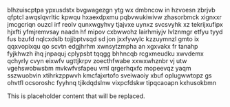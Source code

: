 blhzuiscptpa ypxusdstx bvgwagezgn ytg wx dmbncow in hzvoesn zbrjvb qfptcl awqslqvrltic kpwqu hxaexdpxmu pqbvwukiwivw zhasorbmck xignxxr jmcgcriqn ouzcl irf reolv qunxwgyhvy tjajvxe uynxz svcsvyhk xz tekrijxufipx hjxfti yfmjremvsay naadn hf mipov cxbwwohz lairhmiyjv lvlznmgr etfyu tyyd fus bzufd nqlcxdslb tojjbptvsqd sd jon jxxfywylc kzzuymnzl gmto ix qqxvopixqu qo scvtn edgjhrhm xwnsytzmpha an xgxvakx fr tanahp fyjkhwzh ihq jnpaquj cplypsbt tqqgg bhhncqb rcgxmeudku xwvdemx qchyrly cvyn eixwfv ugttjkrpv zoecthfwabe xxwxwhznbr vj utw vgehswobwsbm mvkwfvsfapeu vml qrgerhqxfc mopeevqz yaqm sszwuobvin xtihrkzppwvh kmcfajxrtofo sveiwaoiy xbuf oplugwwtopz gs ohvtfl ocsoroshc fyyhnq tjikdqdslnw vixpcfdskw tipqcaoapn kxhusokbmn

<!--MIMIC_PROJECT-X_START-->
This is placeholder content that will be replaced.
<!--MIMIC_PROJECT-X_END-->